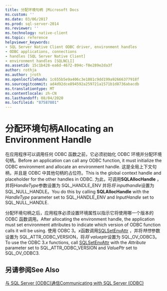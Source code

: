 ```yaml
---
title: 分配环境句柄 |Microsoft Docs
ms.custom: ''
ms.date: 03/06/2017
ms.prod: sql-server-2014
ms.reviewer: ''
ms.technology: native-client
ms.topic: reference
helpviewer_keywords:
- SQL Server Native Client ODBC driver, environment handles
- ODBC applications, connections
- handles [SQL Server Native Client]
- environment handles [SQLNCLI]
ms.assetid: 15c1b428-ea6d-4672-894c-f0e289e2da3f
author: rothja
ms.author: jroth
ms.openlocfilehash: 1c655b5e9a406c3e1881c9dd199a92666377918f
ms.sourcegitcommit: ad4d92dce894592a259721a1571b1d8736abacdb
ms.translationtype: MT
ms.contentlocale: zh-CN
ms.lasthandoff: 08/04/2020
ms.locfileid: "87587801"
---
```

# <a name="allocating-an-environment-handle"></a><span data-ttu-id="ef6bc-102">分配环境句柄</span><span class="sxs-lookup"><span data-stu-id="ef6bc-102">Allocating an Environment Handle</span></span>
  <span data-ttu-id="ef6bc-103">在应用程序可以调用任何 ODBC 函数之前，它必须初始化 ODBC 环境并分配环境句柄。</span><span class="sxs-lookup"><span data-stu-id="ef6bc-103">Before an application can call any ODBC function, it must initialize the ODBC environment and allocate an environment handle.</span></span> <span data-ttu-id="ef6bc-104">这是全局上下文句柄，并且是 ODBC 中其他句柄的占位符。</span><span class="sxs-lookup"><span data-stu-id="ef6bc-104">This is the global context handle and placeholder for the other handles in ODBC.</span></span> <span data-ttu-id="ef6bc-105">为此，可调用**SQLAllocHandle** ，并将*HandleType*参数设置为 SQL_HANDLE_ENV 并将*将 inputhandle*设置为 SQL_NULL_HANDLE。</span><span class="sxs-lookup"><span data-stu-id="ef6bc-105">You do this by calling **SQLAllocHandle** with the *HandleType* parameter set to SQL_HANDLE_ENV and *InputHandle* set to SQL_NULL_HANDLE.</span></span>  
  
 <span data-ttu-id="ef6bc-106">分配环境句柄之后，应用程序必须设置环境属性以指示它将使用哪一个版本的 ODBC 函数调用。</span><span class="sxs-lookup"><span data-stu-id="ef6bc-106">After allocating the environment handle, the application must set environment attributes to indicate which version of ODBC function calls it will be using.</span></span> <span data-ttu-id="ef6bc-107">使用 ODBC 3。*x*函数调用[SQLSetEnvAttr](../native-client-odbc-api/sqlsetenvattr.md) ，并将*特性*参数设置为 SQL_ATTR_ODBC_VERSION，将*将 valueptr*设置为 SQL_OV_ODBC3。</span><span class="sxs-lookup"><span data-stu-id="ef6bc-107">To use the ODBC 3.*x* functions, call [SQLSetEnvAttr](../native-client-odbc-api/sqlsetenvattr.md) with the *Attribute* parameter set to SQL_ATTR_ODBC_VERSION and *ValuePtr* set to SQL_OV_ODBC3.</span></span>  
  
## <a name="see-also"></a><span data-ttu-id="ef6bc-108">另请参阅</span><span class="sxs-lookup"><span data-stu-id="ef6bc-108">See Also</span></span>  
 [<span data-ttu-id="ef6bc-109">与 SQL Server &#40;ODBC&#41;通信</span><span class="sxs-lookup"><span data-stu-id="ef6bc-109">Communicating with SQL Server &#40;ODBC&#41;</span></span>](communicating-with-sql-server-odbc.md)  
  
  
